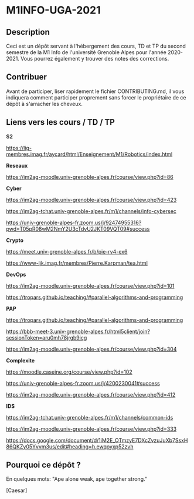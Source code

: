# M1INFO-UGA-2021

## Description

Ceci est un dépôt servant à l'hébergement des cours, TD et TP du second semestre de la M1 Info de l'université Grenoble Alpes pour l'année 2020-2021.
Vous pourrez également y trouver des notes des corrections.

## Contribuer

Avant de participer, liser rapidement le fichier CONTRIBUTING.md, il vous indiquera comment participer proprement sans forcer le propriétaire de ce dépôt à s'arracher les cheveux.

## Liens vers les cours / TD / TP

**S2**

https://lig-membres.imag.fr/aycard/html/Enseignement/M1/Robotics/index.html

**Reseaux**

https://im2ag-moodle.univ-grenoble-alpes.fr/course/view.php?id=86

**Cyber**

https://im2ag-moodle.univ-grenoble-alpes.fr/course/view.php?id=423

https://im2ag-tchat.univ-grenoble-alpes.fr/m1/channels/info-cybersec

https://univ-grenoble-alpes-fr.zoom.us/j/92474955316?pwd=T05pR08wM2NmY2U3cTdvU2JKT09VQT09#success

**Crypto**

https://meet.univ-grenoble-alpes.fr/b/pie-rv4-ex6

https://www-ljk.imag.fr/membres/Pierre.Karpman/tea.html

**DevOps**

https://im2ag-moodle.univ-grenoble-alpes.fr/course/view.php?id=101

https://tropars.github.io/teaching/#parallel-algorithms-and-programming

**PAP**

https://tropars.github.io/teaching/#parallel-algorithms-and-programming

https://bbb-meet-3.univ-grenoble-alpes.fr/html5client/join?sessionToken=aru0mh78jrgb9icg

https://im2ag-moodle.univ-grenoble-alpes.fr/course/view.php?id=304

**Complexite**

https://moodle.caseine.org/course/view.php?id=102

https://univ-grenoble-alpes-fr.zoom.us/j/4200230041#success

https://im2ag-moodle.univ-grenoble-alpes.fr/course/view.php?id=412

**IDS**

https://im2ag-tchat.univ-grenoble-alpes.fr/m1/channels/common-ids

https://im2ag-moodle.univ-grenoble-alpes.fr/course/view.php?id=333

https://docs.google.com/document/d/1iM2E_OTmzyE7DXcZvzuJuXb7SsxH86QKZy05Yvvm3us/edit#heading=h.ewqoyxp52zvh

## Pourquoi ce dépôt ?

En quelques mots: 
"Ape alone weak, ape together strong."


[Caesar]